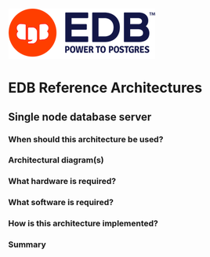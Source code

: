 ![EDB Logo](../images/logo.png "EDB Logo")

# EDB Reference Architectures

## Single node database server

### When should this architecture be used?

### Architectural diagram(s)

### What hardware is required?

### What software is required?

### How is this architecture implemented?

### Summary
